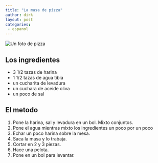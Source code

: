 ```yaml
---
title: "La masa de pizza"
author: dirk
layout: post
categories:
 - espanol
---
```


![Un foto de pizza]({{site.baseurl}}/img/2014/02/pizza.jpg)

## Los ingredientes

- 3 1/2 tazas de harina
- 1 1/2 tazas de agua tibia
- un cucharita de levadura
- un cuchara de aceide oliva
- un poco de sal

## El metodo

1. Pone la harina, sal y levadura en un bol. Mixto conjuntos.
1. Pone el agua mientras mixto los ingredientes un poco por un poco
1. Echar un poco harina sobre la mesa.
1. Saca la masa y lo trabaja.
1. Cortar en 2 y 3 piezas.
1. Hace una pelota.
1. Pone en un bol para levantar.
